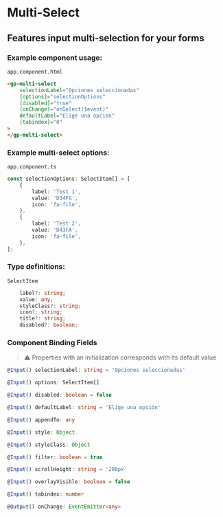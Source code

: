 # Multi-Select

## Features input multi-selection for your forms

### Example component usage:

`app.component.html`

```html
<gp-multi-select
    selectionLabel="Opciones seleccionadas"
    [options]="selectionOptions"
    [disabled]="true"
    (onChange)="onSelect($event)"
    defaultLabel="Elige una opción"
    [tabindex]="0"
>
</gp-multi-select>
```

### Example multi-select options:

`app.component.ts`

```typescript
const selectionOptions: SelectItem[] = [
    {
        label: 'Test 1',
        value: 'D34FG',
        icon: 'fa-file',
    },
    {
        label: 'Test 2',
        value: 'D43FA',
        icon: 'fa-file',
    },
];
```

### Type definitions:

`SelectItem`

```typescript
    label?: string;
    value: any;
    styleClass?: string;
    icon?: string;
    title?: string;
    disabled?: boolean;
```

### Component Binding Fields

> ⚠️ Properties with an initialization corresponds with its default value

```typescript
@Input() selectionLabel: string = 'Opciones seleccionadas'
```

```typescript
@Input() options: SelectItem[]
```

```typescript
@Input() disabled: boolean = false
```

```typescript
@Input() defaultLabel: string = 'Elige una opción'
```

```typescript
@Input() appendTo: any
```

```typescript
@Input() style: Object
```

```typescript
@Input() styleClass: Object
```

```typescript
@Input() filter: boolean = true
```

```typescript
@Input() scrollHeight: string = '200px'
```

```typescript
@Input() overlayVisible: boolean = false
```

```typescript
@Input() tabindex: number
```

```typescript
@Output() onChange: EventEmitter<any>
```
